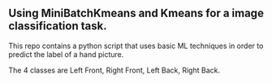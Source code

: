 ## Using MiniBatchKmeans and Kmeans for a image classification task.

This repo contains a python script that uses basic ML techniques in order to predict the label of a hand picture.

The 4 classes are Left Front, Right Front, Left Back, Right Back. 

